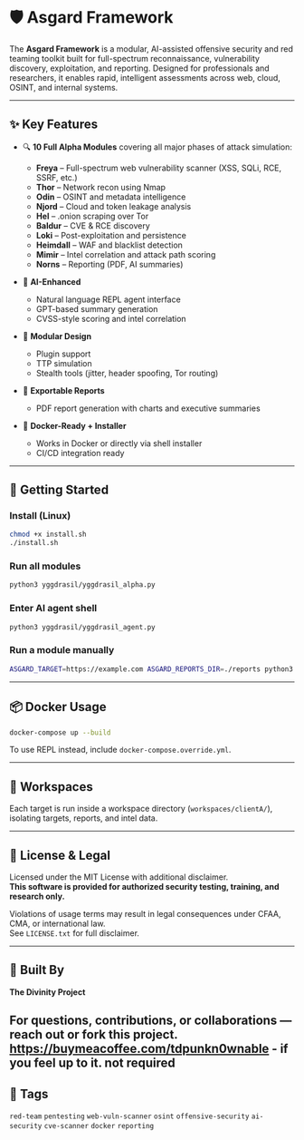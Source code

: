 
# 🛡️ Asgard Framework

The **Asgard Framework** is a modular, AI-assisted offensive security and red teaming toolkit built for full-spectrum reconnaissance, vulnerability discovery, exploitation, and reporting. Designed for professionals and researchers, it enables rapid, intelligent assessments across web, cloud, OSINT, and internal systems.

---

## ✨ Key Features

- 🔍 **10 Full Alpha Modules** covering all major phases of attack simulation:
  - **Freya** – Full-spectrum web vulnerability scanner (XSS, SQLi, RCE, SSRF, etc.)
  - **Thor** – Network recon using Nmap
  - **Odin** – OSINT and metadata intelligence
  - **Njord** – Cloud and token leakage analysis
  - **Hel** – .onion scraping over Tor
  - **Baldur** – CVE & RCE discovery
  - **Loki** – Post-exploitation and persistence
  - **Heimdall** – WAF and blacklist detection
  - **Mimir** – Intel correlation and attack path scoring
  - **Norns** – Reporting (PDF, AI summaries)

- 🤖 **AI-Enhanced**
  - Natural language REPL agent interface
  - GPT-based summary generation
  - CVSS-style scoring and intel correlation

- 🧩 **Modular Design**
  - Plugin support
  - TTP simulation
  - Stealth tools (jitter, header spoofing, Tor routing)

- 📄 **Exportable Reports**
  - PDF report generation with charts and executive summaries

- 🐳 **Docker-Ready + Installer**
  - Works in Docker or directly via shell installer
  - CI/CD integration ready

---

## 🚀 Getting Started

### Install (Linux)
```bash
chmod +x install.sh
./install.sh
```

### Run all modules
```bash
python3 yggdrasil/yggdrasil_alpha.py
```

### Enter AI agent shell
```bash
python3 yggdrasil/yggdrasil_agent.py
```

### Run a module manually
```bash
ASGARD_TARGET=https://example.com ASGARD_REPORTS_DIR=./reports python3 freya/freya_alpha.py
```

---

## 📦 Docker Usage
```bash
docker-compose up --build
```

To use REPL instead, include `docker-compose.override.yml`.

---

## 📁 Workspaces
Each target is run inside a workspace directory (`workspaces/clientA/`), isolating targets, reports, and intel data.

---

## 📜 License & Legal

Licensed under the MIT License with additional disclaimer.  
**This software is provided for authorized security testing, training, and research only.**

Violations of usage terms may result in legal consequences under CFAA, CMA, or international law.  
See `LICENSE.txt` for full disclaimer.

---

## 🧠 Built By
**The Divinity Project**

For questions, contributions, or collaborations — reach out or fork this project.
https://buymeacoffee.com/tdpunkn0wnable - if you feel up to it. not required 
---

## 🔖 Tags
`red-team` `pentesting` `web-vuln-scanner` `osint` `offensive-security` `ai-security` `cve-scanner` `docker` `reporting`
